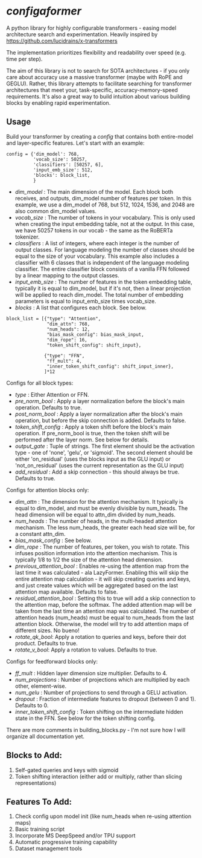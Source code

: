 # *configaformer*
A python library for highly configurable transformers - easing model architecture search and experimentation. Heavily inspired by https://github.com/lucidrains/x-transformers

The implementation prioritizes flexibility and readability over speed (e.g. time per step).

The aim of this library is not to search for SOTA architectures - if you only care about accuracy use a massive transformer (maybe with RoPE and GEGLU). Rather, this library attempts to facilitate searching for transformer architectures that meet your, task-specific, accuracy-memory-speed requirements. It's also a great way to build intuition about various building blocks by enabling rapid experimentation. 
## Usage
Build your transformer by creating a *config* that contains both entire-model and layer-specific features. Let's start with an example:
```
config = {'dim_model': 768,
          'vocab_size': 50257,
          'classifiers': [50257, 6],
          'input_emb_size': 512,
          'blocks': block_list,
          }
```
- *dim_model* : The main dimension of the model. Each block both receives, and outputs, dim_model number of features per token. In this example, we use a dim_model of 768, but 512, 1024, 1536, and 2048 are also common dim_model values.
- *vocab_size* : The number of tokens in your vocabulary. This is only used when creating the input embedding table, not at the output. In this case, we have 50257 tokens in our vocab - the same as the RoBERTa tokenizer.
- *classifiers* : A list of integers, where each integer is the number of output classes. For language modeling the number of classes should be equal to the size of your vocabulary. This example also includes a classifier with 6 classes that is independent of the language modeling classifier. The entire classifier block consists of a vanilla FFN followed by a linear mapping to the output classes.
- *input_emb_size* : The number of features in the token embedding table, typically it is equal to dim_model, but if it's not, then a linear projection will be applied to reach dim_model. The total number of embedding parameters is equal to input_emb_size times vocab_size.
- *blocks* : A list that configures each block. See below.
```
block_list = [{"type": "Attention",
               "dim_attn": 768,
               "num_heads": 12,
               "bias_mask_config": bias_mask_input,
               "dim_rope": 16,
               "token_shift_config": shift_input},
              
              {"type": "FFN",
               "ff_mult": 4,
               "inner_token_shift_config": shift_input_inner},
              ]*12
```
Configs for all block types:
- *type* : Either Attention or FFN.
- *pre_norm_bool* : Apply a layer normalization before the block's main operation. Defaults to true.
- *post_norm_bool* : Apply a layer normalization after the block's main operation, but before the skip connection is added. Defaults to false.
- *token_shift_config* : Apply a token shift before the block's main operation. If pre_norm_bool is true, then the token shift will be performed after the layer norm. See below for details.
- *output_gate* :  Tuple of strings. The first element should be the activation type - one of 'none', 'gelu', or 'sigmoid'. The second element should be either 'on_residual' (uses the blocks input as the GLU input) or 'not_on_residual' (uses the current representation as the GLU input)
- *add_residual* : Add a skip connection - this should always be true. Defaults to true.

Configs for attention blocks only:
- *dim_attn* : The dimension for the attention mechanism. It typically is equal to dim_model, and must be evenly divisible by num_heads. The head dimension will be equal to attn_dim divided by num_heads.
- *num_heads* : The number of heads, in the multi-headed attention mechanism. The less num_heads, the greater each head size will be, for a constant attn_dim.
- *bias_mask_config* : See below. 
- *dim_rope* : The number of features, per token, you wish to rotate. This infuses position information into the attention mechanism. This is typically 1/8 to 1/2 the size of the attention head dimension.
- *previous_attention_bool* : Enables re-using the attention map from the last time it was calculated - ala LazyFormer. Enabling this will skip the entire attention map calculation - it will skip creating queries and keys, and just create values which will be aggregated based on the last attention map available. Defaults to false.
- *residual_attention_bool* : Setting this to true will add a skip connection to the attention map, before the softmax. The added attention map will be taken from the last time an attention map was calculated. The number of attention heads (num_heads) must be equal to num_heads from the last attention block. Otherwise, the model will try to add attention maps of different sizes. No bueno!
- *rotate_qk_bool*: Apply a rotation to queries and keys, before their dot product. Defaults to true. 
- *rotate_v_bool*: Apply a rotation to values. Defaults to true.

Configs for feedforward blocks only:
- *ff_mult* : Hidden layer dimension size multiplier. Defaults to 4.
- *num_projections* : Number of projections which are multiplied by each other, element-wise.
- *num_gelu* : Number of projections to send through a GELU activation.
- *dropout* : Fraction of intermediate features to dropout (between 0 and 1). Defaults to 0.
- *inner_token_shift_config* : Token shifting on the intermediate hidden state in the FFN. See below for the token shifting config.

There are more comments in building_blocks.py - I'm not sure how I will organize all documentation yet.

## Blocks to Add:
1. Self-gated queries and keys with sigmoid
2. Token shifting interaction (either add or multiply, rather than slicing representations)

## Features To Add:
1. Check config upon model init (like num_heads when re-using attention maps)
2. Basic training script
3. Incorporate MS DeepSpeed and/or TPU support
4. Automatic progressive training capability
5. Dataset management tools
